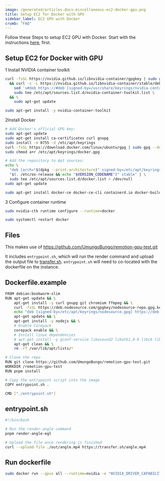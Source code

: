 ```yaml
---
image: /generated/articles-docs-miscellaneous-ec2-docker-gpu.png
title: Setup EC2 for Docker with GPU
sidebar_label: EC2 GPU with Docker
crumb: "FAQ"
---
```


Follow these Steps to setup EC2 GPU with Docker. Start with the instructions [here](https://www.remotion.dev/docs/miscellaneous/cloud-gpu), first.

## Setup EC2 for Docker with GPU

<Step>1</Step> Install NVIDIA container toolkit<br />

```bash
curl -fsSL https://nvidia.github.io/libnvidia-container/gpgkey | sudo gpg --dearmor -o /usr/share/keyrings/nvidia-container-toolkit-keyring.gpg \
  && curl -s -L https://nvidia.github.io/libnvidia-container/stable/deb/nvidia-container-toolkit.list | \
    sed 's#deb https://#deb [signed-by=/usr/share/keyrings/nvidia-container-toolkit-keyring.gpg] https://#g' | \
    sudo tee /etc/apt/sources.list.d/nvidia-container-toolkit.list \
  && \
    sudo apt-get update
```

```bash
sudo apt-get install -y nvidia-container-toolkit
```

<Step>2</Step>Install Docker <br />

```bash
# Add Docker's official GPG key:
sudo apt-get update
sudo apt-get install ca-certificates curl gnupg
sudo install -m 0755 -d /etc/apt/keyrings
curl -fsSL https://download.docker.com/linux/ubuntu/gpg | sudo gpg --dearmor -o /etc/apt/keyrings/docker.gpg
sudo chmod a+r /etc/apt/keyrings/docker.gpg

# Add the repository to Apt sources:
echo \
  "deb [arch="$(dpkg --print-architecture)" signed-by=/etc/apt/keyrings/docker.gpg] https://download.docker.com/linux/ubuntu \
  "$(. /etc/os-release && echo "$VERSION_CODENAME")" stable" | \
  sudo tee /etc/apt/sources.list.d/docker.list > /dev/null
sudo apt-get update
```

```bash
sudo apt-get install docker-ce docker-ce-cli containerd.io docker-buildx-plugin docker-compose-plugin
```

<Step>3</Step> Configure container runtime <br />

```bash
sudo nvidia-ctk runtime configure --runtime=docker
```

```bash
sudo systemctl restart docker
```

## Files

This makes use of https://github.com/UmungoBungo/remotion-gpu-test.git

It includes `entrypoint.sh`, which will run the render command and upload the output file to [transfer.sh](https://transfer.sh/). `entrypoint.sh` will need to co-located with the dockerfile on the instance.

## Dockerfile.example

```bash
FROM debian:bookworm-slim
RUN apt-get update && \
    apt-get install -y curl gnupg git chromium ffmpeg && \
    curl -fsSL https://deb.nodesource.com/gpgkey/nodesource-repo.gpg.key | gpg --dearmor -o /etc/apt/keyrings/nodesource.gpg && \
    echo "deb [signed-by=/etc/apt/keyrings/nodesource.gpg] https://deb.nodesource.com/node_18.x nodistro main" > /etc/apt/sources.list.d/nodesource.list && \
    apt-get update && \
    apt-get install -y nodejs && \
    # Enable Corepack
    corepack enable && \
    # Install linux dependencies
    # apt-get install -y gconf-service libasound2 libatk1.0-0 libc6 libcairo2 libcups2 libdbus-1-3 libexpat1 libfontconfig1 libgcc1 libgconf-2-4 libgdk-pixbuf2.0-0 libglib2.0-0 libgtk-3-0 libnspr4 libpango-1.0-0 libpangocairo-1.0-0 libstdc++6 libx11-6 libx11-xcb1 libxcb1 libxcomposite1 libxcursor1 libxdamage1 libxext6 libxfixes3 libxi6 libxrandr2 libxrender1 libxss1 libxtst6 ca-certificates fonts-liberation libnss3 lsb-release xdg-utils wget libgbm-dev && \
    apt-get clean && \
    rm -rf /var/lib/apt/lists/*

# Clone the repo
RUN git clone https://github.com/UmungoBungo/remotion-gpu-test.git
WORKDIR /remotion-gpu-test
RUN pnpm install

# Copy the entrypoint script into the image
COPY entrypoint.sh .

CMD ["./entrypoint.sh"]
```

## entrypoint.sh

```bash
#!/bin/bash

# Run the render-angle command
pnpm render-angle-egl

# Upload the file once rendering is finished
curl --upload-file ./out/angle.mp4 https://transfer.sh/angle.mp4
```

## Run dockerfile

```bash
sudo docker run --gpus all --runtime=nvidia -e "NVIDIA_DRIVER_CAPABILITIES=all" <docker-image-name>
```
